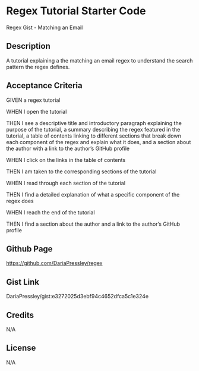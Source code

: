 # Regex Tutorial Starter Code

Regex Gist - Matching an Email

## Description

A tutorial explaining a the matching an email regex to understand the search pattern the regex defines.

## Acceptance Criteria

GIVEN a regex tutorial

WHEN I open the tutorial

THEN I see a descriptive title and introductory paragraph explaining the purpose of the tutorial, a summary describing the regex featured in the tutorial, a table of contents linking to different sections that break down each component of the regex and explain what it does, and a section about the author with a link to the author’s GitHub profile

WHEN I click on the links in the table of contents

THEN I am taken to the corresponding sections of the tutorial

WHEN I read through each section of the tutorial

THEN I find a detailed explanation of what a specific component of the regex does

WHEN I reach the end of the tutorial

THEN I find a section about the author and a link to the author’s GitHub profile

## Github Page

https://github.com/DariaPressley/regex 

## Gist Link

DariaPressley/gist:e3272025d3ebf94c4652dfca5c1e324e

## Credits

N/A

## License

N/A